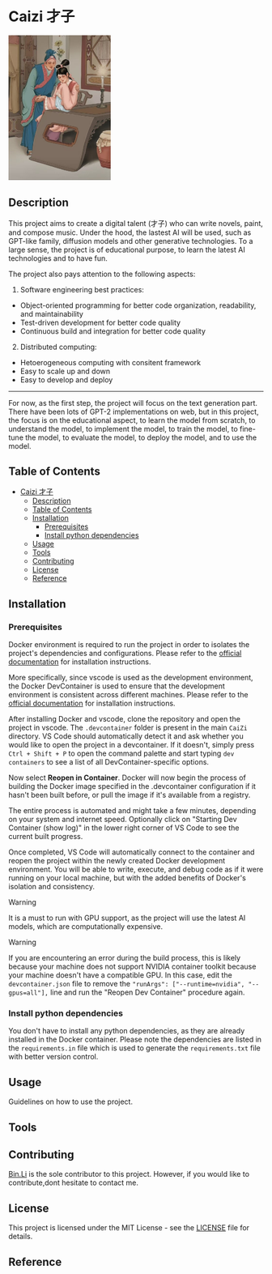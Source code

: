 # Caizi 才子

<img src="cover.png" width="40%">


## Description
This project aims to create a digital talent (才子) who can write novels, paint, and compose music. Under the hood, the lastest AI  will be used, such as GPT-like  family, diffusion models  and other generative technologies. To a large sense, the project is of educational purpose, to learn the latest AI technologies and to have fun.

The project also pays attention to the following aspects:

1. Software engineering best practices:
  -  Object-oriented programming for better code organization, readability, and maintainability 
  -  Test-driven development for better code quality
  -  Continuous build and integration for better code quality

2. Distributed computing:
  - Hetoerogeneous computing with consitent framework
  - Easy to scale up and down
  - Easy to develop and deploy 
   

----------------------------------------------
For now, as the first step, the project will focus on the text generation part.  
There have been lots of GPT-2 implementations on web, but in this project, the focus is on the educational aspect, to learn the model from scratch, to understand the model, to implement the model, to train the model, to fine-tune the model, to evaluate the model, to deploy the model, and to use the model.


## Table of Contents

- [Caizi 才子](#caizi-才子)
  - [Description](#description)
  - [Table of Contents](#table-of-contents)
  - [Installation](#installation)
    - [Prerequisites](#prerequisites)
    - [Install python dependencies](#install-python-dependencies)
  - [Usage](#usage)
  - [Tools](#tools)
  - [Contributing](#contributing)
  - [License](#license)
  - [Reference](#reference)

## Installation

### Prerequisites

Docker environment is required to run the project in order to isolates the project's dependencies and configurations. Please refer to the [official documentation](https://docs.docker.com/get-docker/) for installation instructions.

More specifically, since vscode is used as the development environment, the Docker DevContainer is used to ensure that the development environment is consistent across different machines. Please refer to the [official documentation](https://code.visualstudio.com/docs/remote/containers) for installation instructions.

After installing Docker and vscode, clone the repository and open the project in vscode. The `.devcontainer` folder is present in the main `CaiZi` directory. VS Code should automatically detect it and ask whether you would like to open the project in a devcontainer. If it doesn't, simply press `Ctrl + Shift + P` to open the command palette and start typing `dev containers` to see a list of all DevContainer-specific options.


Now select **Reopen in Container**. Docker will now begin the process of building the Docker image specified in the .devcontainer configuration if it hasn't been built before, or pull the image if it's available from a registry.

The entire process is automated and might take a few minutes, depending on your system and internet speed. Optionally click on "Starting Dev Container (show log)" in the lower right corner of VS Code to see the current built progress.

Once completed, VS Code will automatically connect to the container and reopen the project within the newly created Docker development environment. You will be able to write, execute, and debug code as if it were running on your local machine, but with the added benefits of Docker's isolation and consistency.

> [!WARNING]
> It is a must to run with GPU support, as the project will use the latest AI models, which are computationally expensive.

> [!WARNING]
> If you are encountering an error during the build process, this is likely because your machine does not support NVIDIA container toolkit because your machine doesn't have a compatible GPU. In this case, edit the `devcontainer.json` file to remove the `"runArgs": ["--runtime=nvidia", "--gpus=all"],` line and run the "Reopen Dev Container" procedure again.


### Install python dependencies
You don't have to install any python dependencies, as they are already installed in the Docker container. Please note the 
dependencies are listed in the `requirements.in` file which is used to generate the `requirements.txt` file with better version control.


## Usage

Guidelines on how to use the project.


## Tools


## Contributing

[Bin.Li](mailto:ornot2008@yahoo.com) is the sole contributor to this project. However, if you would like to contribute,dont hesitate to contact me.

## License

This project is licensed under the MIT License - see the [LICENSE](LICENSE) file for details. 


## Reference
